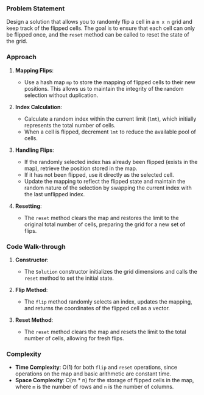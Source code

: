 ### Problem Statement
Design a solution that allows you to randomly flip a cell in a `m x n` grid and keep track of the flipped cells. The goal is to ensure that each cell can only be flipped once, and the `reset` method can be called to reset the state of the grid.

### Approach
1. **Mapping Flips**:
   - Use a hash map `mp` to store the mapping of flipped cells to their new positions. This allows us to maintain the integrity of the random selection without duplication.

2. **Index Calculation**:
   - Calculate a random index within the current limit (`lmt`), which initially represents the total number of cells.
   - When a cell is flipped, decrement `lmt` to reduce the available pool of cells.

3. **Handling Flips**:
   - If the randomly selected index has already been flipped (exists in the map), retrieve the position stored in the map.
   - If it has not been flipped, use it directly as the selected cell.
   - Update the mapping to reflect the flipped state and maintain the random nature of the selection by swapping the current index with the last unflipped index.

4. **Resetting**:
   - The `reset` method clears the map and restores the limit to the original total number of cells, preparing the grid for a new set of flips.

### Code Walk-through
1. **Constructor**:
   - The `Solution` constructor initializes the grid dimensions and calls the `reset` method to set the initial state.

2. **Flip Method**:
   - The `flip` method randomly selects an index, updates the mapping, and returns the coordinates of the flipped cell as a vector.

3. **Reset Method**:
   - The `reset` method clears the map and resets the limit to the total number of cells, allowing for fresh flips.

### Complexity
- **Time Complexity**: O(1) for both `flip` and `reset` operations, since operations on the map and basic arithmetic are constant time.
- **Space Complexity**: O(m * n) for the storage of flipped cells in the map, where `m` is the number of rows and `n` is the number of columns.
